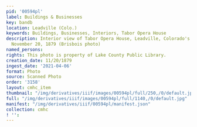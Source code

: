 ```yaml
---
pid: '00594pl'
label: Buildings & Businesses
key: bandb
location: Leadville (Colo.)
keywords: Buildings, Businesses, Interiors, Tabor Opera House
description: Interior view of Tabor Opera House, Leadville, Colorado's opening night,
  November 20, 1879 (Brisbois photo)
named_persons: 
rights: This photo is property of Lake County Public Library.
creation_date: 11/20/1879
ingest_date: '2021-04-06'
format: Photo
source: Scanned Photo
order: '3158'
layout: cmhc_item
thumbnail: "/img/derivatives/iiif/images/00594pl/full/250,/0/default.jpg"
full: "/img/derivatives/iiif/images/00594pl/full/1140,/0/default.jpg"
manifest: "/img/derivatives/iiif/00594pl/manifest.json"
collection: cmhc
! '': 
---
```

